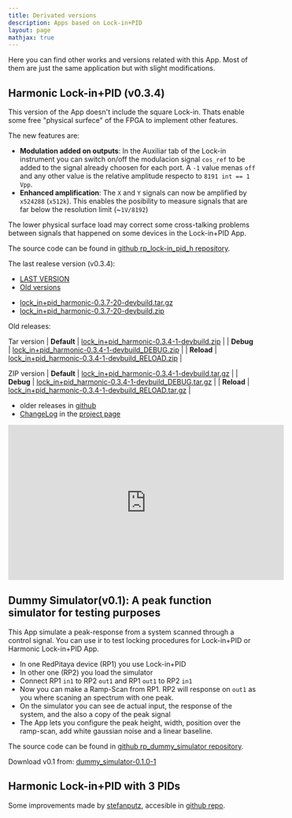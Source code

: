 ```yaml
---
title: Derivated versions
description: Apps based on Lock-in+PID
layout: page
mathjax: true
---
```


Here you can find other works and versions related with this App. Most of them are
just the same application but with slight modifications.


## Harmonic Lock-in+PID (v0.3.4)

This version of the App doesn't include the square Lock-in. Thats enable some free
"physical surfece" of the FPGA to implement other features.

The new features are:
  - **Modulation added on outputs**: In the Auxiliar tab of the Lock-in instrument
    you can switch on/off the modulacion signal `cos_ref` to be added to the signal
    already choosen for each port. A `-1` value menas `off` and any other value is the
    relative amplitude respecto to `8191 int == 1 Vpp`.
  - **Enhanced amplification**: The `X` and `Y` signals can now be amplified by `x524288` (`x512k`).
    This enables the posibility to measure signals that are far below the resolution limit (~`1V/8192`)

The lower physical surface load may correct some cross-talking problems between signals that happened on some devices
in the Lock-in+PID App.


The source code can be found in  [github rp_lock-in_pid_h repository](https://github.com/marceluda/rp_lock-in_pid_h/releases/tag/v0.3.3).

The last realese version (v0.3.4):

<ul class="nav nav-tabs">
  <li class="active"><a data-toggle="tab" href="#now"  > LAST VERSION    </a></li>
  <li>               <a data-toggle="tab" href="#old"> Old versions</a></li>
</ul>

<div class="tab-content">
<div id="now" class="tab-pane fade in active" markdown="1">

  * [lock_in+pid_harmonic-0.3.7-20-devbuild.tar.gz](lock_in+pid_harmonic-0.3.7-20-devbuild.tar.gz)
  * [lock_in+pid_harmonic-0.3.7-20-devbuild.zip](lock_in+pid_harmonic-0.3.7-20-devbuild.zip)

</div>
<div id="old" class="tab-pane fade" markdown="1">

Old releases:

Tar version
|  **Default**  |  [lock_in+pid_harmonic-0.3.4-1-devbuild.zip](lock_in+pid_harmonic-0.3.4-1-devbuild.zip)               |
|  **Debug**    |  [lock_in+pid_harmonic-0.3.4-1-devbuild_DEBUG.zip](lock_in+pid_harmonic-0.3.4-1-devbuild_DEBUG.zip)   |
|  **Reload**   |  [lock_in+pid_harmonic-0.3.4-1-devbuild_RELOAD.zip](lock_in+pid_harmonic-0.3.4-1-devbuild_RELOAD.zip) |

ZIP version
|  **Default**  |  [lock_in+pid_harmonic-0.3.4-1-devbuild.tar.gz](lock_in+pid_harmonic-0.3.4-1-devbuild.tar.gz)               |
|  **Debug**    |  [lock_in+pid_harmonic-0.3.4-1-devbuild_DEBUG.tar.gz](lock_in+pid_harmonic-0.3.4-1-devbuild_DEBUG.tar.gz)   |
|  **Reload**   |  [lock_in+pid_harmonic-0.3.4-1-devbuild_RELOAD.tar.gz](lock_in+pid_harmonic-0.3.4-1-devbuild_RELOAD.tar.gz) |

</div>
</div>

  - older releases in [github](https://github.com/marceluda/rp_lock-in_pid/tree/gh-pages/Derivated)
  - [ChangeLog](https://github.com/marceluda/rp_lock-in_pid_h/blob/master/CHANGELOG.md) in the [project page](https://github.com/marceluda/rp_lock-in_pid_h)

<iframe width="560" height="315" src="https://www.youtube.com/embed/330eYE75MYQ" frameborder="0" allow="accelerometer; autoplay; encrypted-media; gyroscope; picture-in-picture" allowfullscreen></iframe>

## Dummy Simulator(v0.1): A peak function simulator for testing purposes

This App simulate a peak-response from a system scanned through a control signal. You can use ir to test locking
procedures for Lock-in+PID or Harmonic Lock-in+PID App.

  * In one RedPitaya device (RP1) you use Lock-in+PID
  * In other one (RP2) you load the simulator
  * Connect RP1 `in1` to RP2 `out1` and RP1 `out1` to RP2 `in1`
  * Now you can make a Ramp-Scan from RP1. RP2 will response on `out1` as you where scaning
    an spectrum with one peak.
  * On the simulator you can see de actual input, the response of the system, and the also a copy of the peak signal
  * The App lets you configure the peak height, width, position over the ramp-scan, add white gaussian noise and a linear baseline.

The source code can be found in  [github rp_dummy_simulator repository](https://github.com/marceluda/rp_dummy_simulator).

Download v0.1 from: [dummy_simulator-0.1.0-1](dummy_simulator-0.1.0-1-devbuild.tar.gz)


## Harmonic Lock-in+PID with 3 PIDs

Some improvements made by [stefanputz](https://github.com/stefanputz), accesible in [github repo](https://github.com/stefanputz/rp_lock-in_pid).

